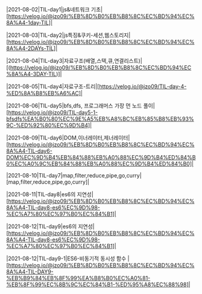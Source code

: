 
|2021-08-02|TIL-day1|js&네트워크 기초|[https://velog.io/@jzo09/%EB%8D%B0%EB%B8%8C%EC%BD%94%EC%8A%A4-1day-TIL]|

|2021-08-03|TIL-day2|js특징&쿠키-세션,웹스토리지|[https://velog.io/@jzo09/%EB%8D%B0%EB%B8%8C%EC%BD%94%EC%8A%A4-2DAYs-TIL]|

|2021-08-04|TIL-day3|자료구조(배열,스택,큐,연결리스트)|[(https://velog.io/@jzo09/%EB%8D%B0%EB%B8%8C%EC%BD%94%EC%8A%A4-3DAY-TIL)]|

|2021-08-05|TIL-day4|자료구조-트리|[https://velog.io/@jzo09/TIL-day-4-%ED%8A%B8%EB%A6%AC]|

|2021-08-06|TIL-day5|bfs,dfs, 프로그래머스 가장 먼 노드 풀이|[https://velog.io/@jzo09/TIL-day5-1-bfsdfs%EA%B0%80%EC%9E%A5%EB%A8%BC%EB%85%B8%EB%93%9C-%ED%92%80%EC%9D%B4]|

|2021-08-09|TIL-day6|DOM,이너레이터,제너레이터|[https://velog.io/@jzo09/%EB%8D%B0%EB%B8%8C%EC%BD%94%EC%8A%A4-TIL-day6-DOM%EC%9D%B4%EB%84%88%EB%A0%88%EC%9D%B4%ED%84%B0%EC%A0%9C%EB%84%88%EB%A0%88%EC%9D%B4%ED%84%B0]|

|2021-08-10|TIL-day7|map,filter,reduce,pipe,go,curry|[map,filter,reduce,pipe,go,curry]|

|2021-08-11|TIL-day8|es6의 지연성|[https://velog.io/@jzo09/%EB%8D%B0%EB%B8%8C%EC%BD%94%EC%8A%A4-TIL-day8-es6%EC%9D%98-%EC%A7%80%EC%97%B0%EC%84%B1]|

|2021-08-12|TIL-day9|es6의 지연성|[https://velog.io/@jzo09/%EB%8D%B0%EB%B8%8C%EC%BD%94%EC%8A%A4-TIL-day8-es6%EC%9D%98-%EC%A7%80%EC%97%B0%EC%84%B1]|

|2021-08-12|TIL-day9-1|ES6-비동기적 동시성 함수
|[https://velog.io/@jzo09/%EB%8D%B0%EB%B8%8C%EC%BD%94%EC%8A%A4-TIL-DAY9-%EB%B9%84%EB%8F%99%EA%B8%B0%EC%A0%81-%EB%8F%99%EC%8B%9C%EC%84%B1-%ED%95%A8%EC%88%98]|
